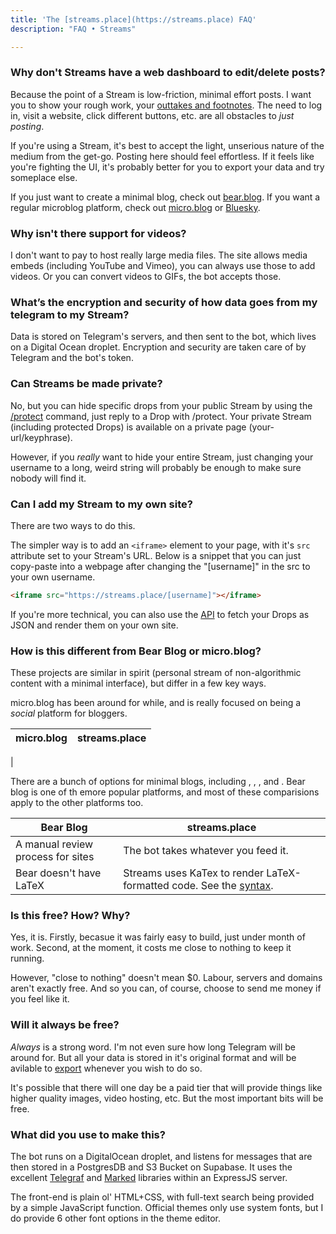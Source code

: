 ```yaml
---
title: 'The [streams.place](https://streams.place) FAQ'
description: "FAQ • Streams"

---
```


### Why don't Streams have a web dashboard to edit/delete posts?

Because the point of a Stream is low-friction, minimal effort posts. I want you to show your rough work, your [outtakes and footnotes](https://twitter.com/visakanv/status/1647013871247593477). The need to log in, visit a website, click different buttons, etc. are all obstacles to *just posting*.

If you're using a Stream, it's best to accept the light, unserious nature of the medium from the get-go. Posting here should feel effortless. If it feels like you're fighting the UI, it's probably better for you to export your data and try someplace else.

If you just want to create a minimal blog, check out [bear.blog](https://bear.blog). If you want a regular microblog platform, check out [micro.blog](https://micro.blog) or [Bluesky](https://bsky.app). 

### Why isn't there support for videos?

I don't want to pay to host really large media files. The site allows media embeds (including YouTube and Vimeo), you can always use those to add videos. Or you can convert videos to GIFs, the bot accepts those.  

### What’s the encryption and security of how data goes from my telegram to my Stream?

Data is stored on Telegram's servers, and then sent to the bot, which lives on a Digital Ocean droplet. Encryption and security are taken care of by Telegram and the bot's token.  

### Can Streams be made private?

No, but you can hide specific drops from your public Stream by using the [/protect](/commands#protect) command, just reply to a Drop with /protect. Your private Stream (including protected Drops) is available on a private page (your-url/keyphrase).

However, if you *really* want to hide your entire Stream, just changing your username to a long, weird string will probably be enough to make sure nobody will find it.

### Can I add my Stream to my own site?

There are two ways to do this. 

The simpler way is to add an `<iframe>` element to your page, with it's `src` attribute set to your Stream's URL. Below is a snippet that you can just copy-paste into a webpage after changing the "[username]" in the src to your own username.

```html
<iframe src="https://streams.place/[username]"></iframe>
```

If you're more technical, you can also use the [API](/api) to fetch your Drops as JSON and render them on your own site.

### How is this different from Bear Blog or micro.blog?

These projects are similar in spirit (personal stream of non-algorithmic content with a minimal interface), but differ in a few key ways. 

micro.blog has been around for while, and is really focused on being a *social* platform for bloggers. 

| micro.blog | streams.place |
|-|-|
| 

There are a bunch of options for minimal blogs, including , , , and . Bear blog is one of th emore popular platforms, and most of these comparisions apply to the other platforms too.

| Bear Blog | streams.place |
|-|-|
| A manual review process for sites | The bot takes whatever you feed it. |
| Bear doesn't have LaTeX | Streams uses KaTex to render LaTeX-formatted code. See the [syntax](/#markdown). |

### Is this free? How? Why?

Yes, it is. Firstly, becasue it was fairly easy to build, just under month of work. Second, at the moment, it costs me close to nothing to keep it running. 

However, "close to nothing" doesn't mean $0. Labour, servers and domains aren't exactly free. And so you can, of course, choose to send me money if you feel like it.

### Will it always be free?

*Always* is a strong word. I'm not even sure how long Telegram will be around for. But all your data is stored in it's original format and will be avilable to [export](#export) whenever you wish to do so. 

It's possible that there will one day be a paid tier that will provide things like higher quality images, video hosting, etc. But the most important bits will be free. 

### What did you use to make this?

The bot runs on a DigitalOcean droplet, and listens for messages that are then stored in a PostgresDB and S3 Bucket on Supabase. It uses the excellent [Telegraf](https://telegrafjs.org) and [Marked](https://marked.js.org) libraries within an ExpressJS server. 

The front-end is plain ol' HTML+CSS, with full-text search being provided by a simple JavaScript function. Official themes only use system fonts, but I do provide 6 other font options in the theme editor.


